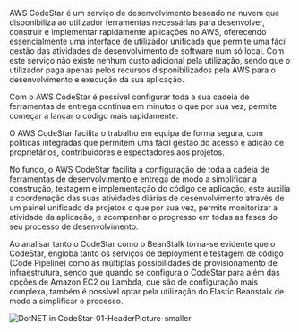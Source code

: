 AWS CodeStar é um serviço de desenvolvimento baseado na nuvem que disponibiliza ao utilizador ferramentas necessárias para desenvolver, construir e implementar 
rapidamente aplicações no AWS, oferecendo essencialmente uma interface de utilizador unificada que permite uma fácil gestão das atividades de desenvolvimento de software
num só local. Com este serviço não existe nenhum custo adicional pela utilização, sendo que o utilizador paga apenas pelos recursos disponibilizados pela AWS para o 
desenvolvimento e execução da sua aplicação. 

Com o AWS CodeStar é possível configurar toda a sua cadeia de ferramentas de entrega contínua em minutos o que por sua vez, permite começar a lançar o código mais 
rapidamente. 

O AWS CodeStar facilita o trabalho em equipa de forma segura, com políticas integradas que permitem uma fácil gestão do acesso e adição de proprietários, contribuidores 
e espectadores aos projetos.  

No fundo, o AWS CodeStar facilita a configuração de toda a cadeia de ferramentas de desenvolvimento e entrega de modo a simplificar a construção, testagem e 
implementação do código de aplicação, este auxilia a coordenação das suas atividades diárias de desenvolvimento através de um painel unificado de projetos o que por sua 
vez, permite monitorizar a atividade da aplicação, e acompanhar o progresso em todas as fases do seu processo de desenvolvimento. 

Ao analisar tanto o CodeStar como o BeanStalk torna-se evidente que o CodeStar, engloba tanto os serviços de deployment e testagem de código (Code Pipeline) como as 
múltiplas possibilidades de provisionamento de infraestrutura, sendo que quando se configura o CodeStar para além das opções de Amazon EC2 ou Lambda, que são de 
configuração mais complexa, também é possível optar pela utilização do Elastic Beanstalk de modo a simplificar o processo. 

![DotNET in CodeStar-01-HeaderPicture-smaller](https://user-images.githubusercontent.com/102309065/160378862-f2710f60-0f34-4d1f-95e3-05fef3cd3a0d.png)

